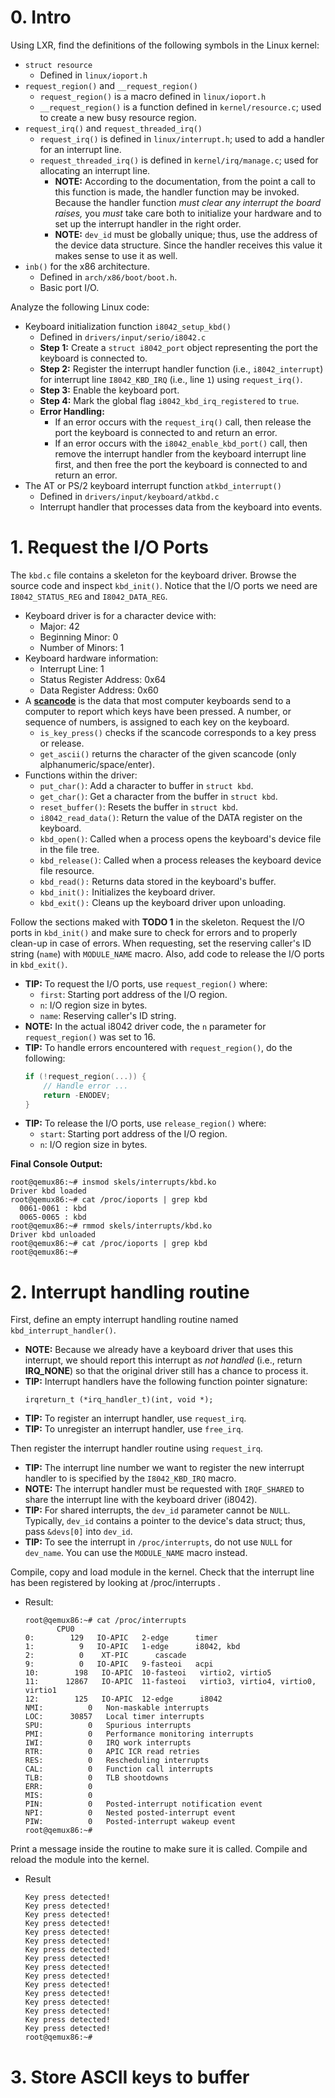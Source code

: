 # 0. Intro
Using LXR, find the definitions of the following symbols in the Linux kernel:
- `struct resource`
    - Defined in `linux/ioport.h`
- `request_region()` and `__request_region()`
    - `request_region()` is a macro defined in `linux/ioport.h`
    - `__request_region()` is a function defined in `kernel/resource.c`; used to create a new busy resource region.
- `request_irq()` and `request_threaded_irq()`
    - `request_irq()` is defined in `linux/interrupt.h`; used to add a handler for an interrupt line.
    - `request_threaded_irq()` is defined in `kernel/irq/manage.c`; used for allocating an interrupt line.
        - **NOTE:** According to the documentation, from the point a call to this function is made, the handler function may be invoked. Because the handler function *must clear any interrupt the board raises,* you *must* take care both to initialize your hardware and to set up the interrupt handler in the right order.
        - **NOTE:** `dev_id` must be globally unique; thus, use the address of the device data structure. Since the handler receives this value it makes sense to use it as well.
- `inb()` for the x86 architecture.
    - Defined in `arch/x86/boot/boot.h`.
    - Basic port I/O.

Analyze the following Linux code:
- Keyboard initialization function `i8042_setup_kbd()`
    - Defined in `drivers/input/serio/i8042.c`
    - **Step 1:** Create a `struct i8042_port` object representing the port the keyboard is connected to.
    - **Step 2:** Register the interrupt handler function (i.e., `i8042_interrupt`) for interrupt line `I8042_KBD_IRQ` (i.e., line `1`) using `request_irq()`.
    - **Step 3:** Enable the keyboard port.
    - **Step 4:** Mark the global flag `i8042_kbd_irq_registered` to `true`.
    - **Error Handling:**
        - If an error occurs with the `request_irq()` call, then release the port the keyboard is connected to and return an error.
        - If an error occurs with the `i8042_enable_kbd_port()` call, then remove the interrupt handler from the keyboard interrupt line first, and then free the port the keyboard is connected to and return an error.
- The AT or PS/2 keyboard interrupt function `atkbd_interrupt()`
    - Defined in `drivers/input/keyboard/atkbd.c`
    - Interrupt handler that processes data from the keyboard into events.

# 1. Request the I/O Ports
The `kbd.c` file contains a skeleton for the keyboard driver. Browse the source code and inspect `kbd_init()`. Notice that the I/O ports we need are `I8042_STATUS_REG` and `I8042_DATA_REG`.
- Keyboard driver is for a character device with:
    - Major: 42
    - Beginning Minor: 0
    - Number of Minors: 1
- Keyboard hardware information:
    - Interrupt Line: 1
    - Status Register Address: 0x64
    - Data Register Address: 0x60
- A [**scancode**](https://en.wikipedia.org/wiki/Scancode) is the data that most computer keyboards send to a computer to report which keys have been pressed. A number, or sequence of numbers, is assigned to each key on the keyboard.
    - `is_key_press()` checks if the scancode corresponds to a key press or release.
    - `get_ascii()` returns the character of the given scancode (only alphanumeric/space/enter).
- Functions within the driver:
    - `put_char()`: Add a character to buffer in `struct kbd`.
    - `get_char()`: Get a character from the buffer in `struct kbd`.
    - `reset_buffer()`: Resets the buffer in `struct kbd`.
    - `i8042_read_data()`: Return the value of the DATA register on the keyboard.
    - `kbd_open()`: Called when a process opens the keyboard's device file in the file tree.
    - `kbd_release()`: Called when a process releases the keyboard device file resource.
    - `kbd_read():` Returns data stored in the keyboard's buffer.
    - `kbd_init():` Initializes the keyboard driver.
    - `kbd_exit():` Cleans up the keyboard driver upon unloading.

Follow the sections maked with **TODO 1** in the skeleton. Request the I/O ports in `kbd_init()` and make sure to check for errors and to properly clean-up in case of errors. When requesting, set the reserving caller's ID string (`name`) with `MODULE_NAME` macro. Also, add code to release the I/O ports in `kbd_exit()`.
- **TIP:** To request the I/O ports, use `request_region()` where:
    - `first`: Starting port address of the I/O region.
    - `n`: I/O region size in bytes.
    - `name`: Reserving caller's ID string.
- **NOTE:** In the actual i8042 driver code, the `n` parameter for `request_region()` was set to 16.
- **TIP:** To handle errors encountered with `request_region()`, do the following:
    ``` C
    if (!request_region(...)) {
        // Handle error ...
        return -ENODEV;
    }
    ```
- **TIP:** To release the I/O ports, use `release_region()` where:
    - `start`: Starting port address of the I/O region.
    - `n`: I/O region size in bytes.

**Final Console Output:**
```
root@qemux86:~# insmod skels/interrupts/kbd.ko 
Driver kbd loaded
root@qemux86:~# cat /proc/ioports | grep kbd
  0061-0061 : kbd
  0065-0065 : kbd
root@qemux86:~# rmmod skels/interrupts/kbd.ko 
Driver kbd unloaded
root@qemux86:~# cat /proc/ioports | grep kbd
root@qemux86:~#
```

# 2. Interrupt handling routine
First, define an empty interrupt handling routine named `kbd_interrupt_handler()`.
- **NOTE:** Because we already have a keyboard driver that uses this interrupt, we should report this interrupt as *not handled* (i.e., return **IRQ_NONE**) so that the original driver still has a chance to process it.
- **TIP:** Interrupt handlers have the following function pointer signature:
    ```
    irqreturn_t (*irq_handler_t)(int, void *);
    ```
- **TIP:** To register an interrupt handler, use `request_irq`.
- **TIP:** To unregister an interrupt handler, use `free_irq`.

Then register the interrupt handler routine using `request_irq`.
- **TIP:** The interrupt line number we want to register the new interrupt handler to is specified by the `I8042_KBD_IRQ` macro.
- **NOTE:** The interrupt handler must be requested with `IRQF_SHARED` to share the interrupt line with the keyboard driver (i8042).
- **TIP:** For shared interrupts, the `dev_id` parameter cannot be `NULL`. Typically, `dev_id` contains a pointer to the device's data struct; thus, pass `&devs[0]` into `dev_id`.
- **TIP:** To see the interrupt in `/proc/interrupts`, do not use `NULL` for `dev_name`. You can use the `MODULE_NAME` macro instead.

Compile, copy and load module in the kernel. Check that the interrupt line has been registered by looking at /proc/interrupts .
- Result:
    ```
    root@qemux86:~# cat /proc/interrupts
           CPU0       
    0:        129   IO-APIC   2-edge      timer
    1:          9   IO-APIC   1-edge      i8042, kbd
    2:          0    XT-PIC      cascade
    9:          0   IO-APIC   9-fasteoi   acpi
    10:        198   IO-APIC  10-fasteoi   virtio2, virtio5
    11:      12867   IO-APIC  11-fasteoi   virtio3, virtio4, virtio0, virtio1
    12:        125   IO-APIC  12-edge      i8042
    NMI:          0   Non-maskable interrupts
    LOC:      30857   Local timer interrupts
    SPU:          0   Spurious interrupts
    PMI:          0   Performance monitoring interrupts
    IWI:          0   IRQ work interrupts
    RTR:          0   APIC ICR read retries
    RES:          0   Rescheduling interrupts
    CAL:          0   Function call interrupts
    TLB:          0   TLB shootdowns
    ERR:          0
    MIS:          0
    PIN:          0   Posted-interrupt notification event
    NPI:          0   Nested posted-interrupt event
    PIW:          0   Posted-interrupt wakeup event
    root@qemux86:~#
    ```

Print a message inside the routine to make sure it is called. Compile and reload the module into the kernel.
- Result
  ```
  Key press detected!
  Key press detected!
  Key press detected!
  Key press detected!
  Key press detected!
  Key press detected!
  Key press detected!
  Key press detected!
  Key press detected!
  Key press detected!
  Key press detected!
  Key press detected!
  Key press detected!
  Key press detected!
  Key press detected!
  Key press detected!
  root@qemux86:~#
  ```

# 3. Store ASCII keys to buffer
